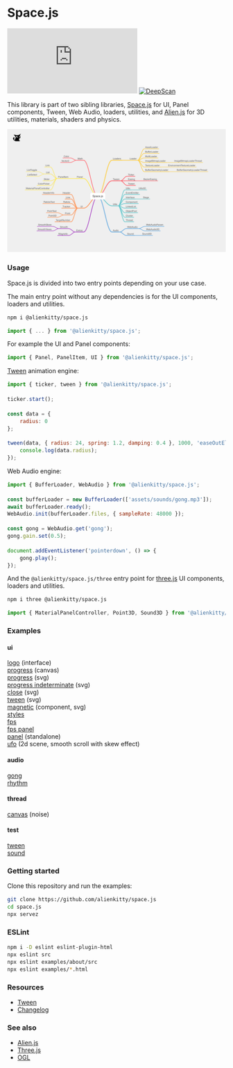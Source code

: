 # Space.js

[![NPM Package][npm]][npm-url]
[![DeepScan][deepscan]][deepscan-url]

This library is part of two sibling libraries, [Space.js](https://github.com/alienkitty/space.js) for UI, Panel components, Tween, Web Audio, loaders, utilities, and [Alien.js](https://github.com/alienkitty/alien.js) for 3D utilities, materials, shaders and physics.

<p>
    <img src="https://github.com/alienkitty/space.js/raw/main/space.js.png" alt="Space.js">
</p>

### Usage

Space.js is divided into two entry points depending on your use case.

The main entry point without any dependencies is for the UI components, loaders and utilities.

```sh
npm i @alienkitty/space.js
```

```js
import { ... } from '@alienkitty/space.js';
```

For example the UI and Panel components:

```js
import { Panel, PanelItem, UI } from '@alienkitty/space.js';
```

[Tween](https://github.com/alienkitty/alien.js/wiki/Tween) animation engine:

```js
import { ticker, tween } from '@alienkitty/space.js';

ticker.start();

const data = {
    radius: 0
};

tween(data, { radius: 24, spring: 1.2, damping: 0.4 }, 1000, 'easeOutElastic', null, () => {
    console.log(data.radius);
});
```

Web Audio engine:

```js
import { BufferLoader, WebAudio } from '@alienkitty/space.js';

const bufferLoader = new BufferLoader(['assets/sounds/gong.mp3']);
await bufferLoader.ready();
WebAudio.init(bufferLoader.files, { sampleRate: 48000 });

const gong = WebAudio.get('gong');
gong.gain.set(0.5);

document.addEventListener('pointerdown', () => {
    gong.play();
});
```

And the `@alienkitty/space.js/three` entry point for [three.js](https://github.com/mrdoob/three.js) UI components, loaders and utilities.

```sh
npm i three @alienkitty/space.js
```

```js
import { MaterialPanelController, Point3D, Sound3D } from '@alienkitty/space.js/three';
```

### Examples

#### ui

[logo](https://space.js.org/examples/logo.html) (interface)  
[progress](https://space.js.org/examples/progress_canvas.html) (canvas)  
[progress](https://space.js.org/examples/progress.html) (svg)  
[progress indeterminate](https://space.js.org/examples/progress_indeterminate.html) (svg)  
[close](https://space.js.org/examples/close.html) (svg)  
[tween](https://space.js.org/examples/tween.html) (svg)  
[magnetic](https://space.js.org/examples/magnetic.html) (component, svg)  
[styles](https://space.js.org/examples/styles.html)  
[fps](https://space.js.org/examples/fps.html)  
[fps panel](https://space.js.org/examples/fps_panel.html)  
[panel](https://space.js.org/examples/panel.html) (standalone)  
[ufo](https://ufo.ai/) (2d scene, smooth scroll with skew effect)  

#### audio

[gong](https://space.js.org/examples/audio_gong.html)  
[rhythm](https://space.js.org/examples/audio_rhythm.html)  

#### thread

[canvas](https://space.js.org/examples/thread_canvas.html) (noise)  

#### test

[tween](https://space.js.org/examples/test_tween.html)  
[sound](https://space.js.org/examples/test_sound.html)  

### Getting started

Clone this repository and run the examples:

```sh
git clone https://github.com/alienkitty/space.js
cd space.js
npx servez
```

### ESLint

```sh
npm i -D eslint eslint-plugin-html
npx eslint src
npx eslint examples/about/src
npx eslint examples/*.html
```

### Resources

* [Tween](https://github.com/alienkitty/alien.js/wiki/Tween)
* [Changelog](https://github.com/alienkitty/space.js/releases)

### See also

* [Alien.js](https://github.com/alienkitty/alien.js)
* [Three.js](https://github.com/mrdoob/three.js)
* [OGL](https://github.com/oframe/ogl)


[npm]: https://img.shields.io/npm/v/@alienkitty/space.js
[npm-url]: https://www.npmjs.com/package/@alienkitty/space.js
[deepscan]: https://deepscan.io/api/teams/20020/projects/23997/branches/734568/badge/grade.svg
[deepscan-url]: https://deepscan.io/dashboard#view=project&tid=20020&pid=23997&bid=734568
